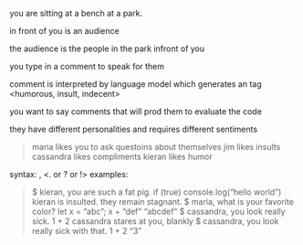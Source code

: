 you are sitting at a bench at a park.

in front of you is an audience 

the audience is the people in the park infront of you

you type in a comment to speak for them

comment is interpreted by language model which generates an tag <humorous, insult, indecent>

you want to say comments that will prod them to evaluate the code

they have different personalities and requires different sentiments

> maria likes you to ask questoins about themselves
> jim likes insults
> cassandra likes compliments
> kieran likes humor

syntax: <name>, <comment><. or ? or !> <valid javascript>
examples: 
> $ kieran, you are such a fat pig. if (true) console.log(“hello world”)
> kieran is insulted. they remain stagnant.
> $ maria, what is your favorite color? let x = “abc”; x + “def”
> “abcdef”
> $ cassandra, you look really sick. 1 + 2
> cassandra stares at you, blankly
> $ cassandra, you look really sick with that. 1 + 2
> “3”

